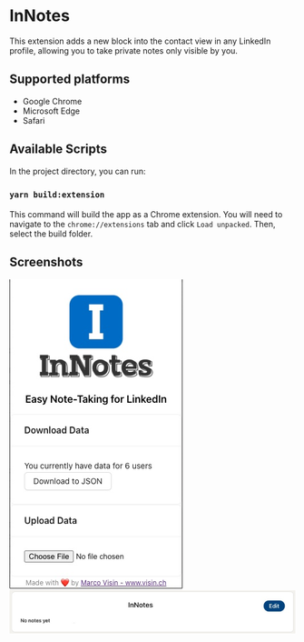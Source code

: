 # InNotes
This extension adds a new block into the contact view in any LinkedIn profile, allowing you to take private notes only visible by you.

## Supported platforms
* Google Chrome
* Microsoft Edge
* Safari


## Available Scripts

In the project directory, you can run:

### `yarn build:extension`

This command will build the app as a Chrome extension. You will need to navigate to the `chrome://extensions` tab and click `Load unpacked`. Then, select the build folder.

## Screenshots
![Screenshot](screenshot.jpg)
![Screenshot2](screenshot2.jpg)